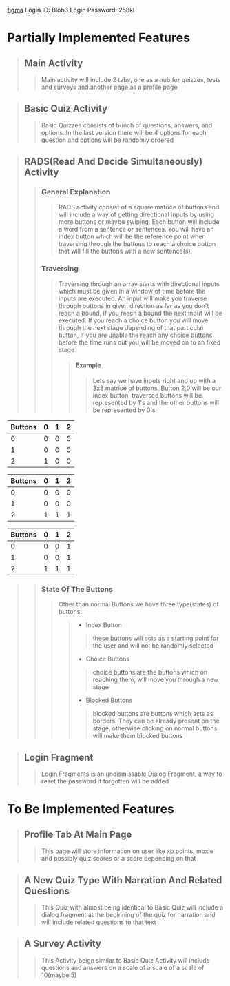 [figma](https://www.figma.com/file/H5t4Wc1Byj0ziRpQoC4Fsb/Untitled?node-id=0%3A1)
Login ID: Blob3
Login Password: 258kl




# Partially Implemented Features

> ## Main Activity
>> Main activity will include 2 tabs, one as a hub for quizzes, tests and surveys and another page as a profile page

>## Basic Quiz Activity
>> Basic Quizzes consists of bunch of questions, answers, and options. In the last version there will be 4 options for each question and options will be randomly ordered

>## RADS(Read And Decide Simultaneously) Activity
>> ### General Explanation
>>> RADS activity consist of a square matrice of buttons and will include a way of getting directional inputs by using more buttons or maybe swiping. Each button will include a word from a sentence or sentences. You will have an index button which will be the reference point when traversing through the buttons to reach a choice button that will fill the buttons with a new sentence(s)
>> ### Traversing
>>> Traversing through an array starts with directional inputs which must be given in a window of time before the inputs are executed. An input will make you traverse through buttons in given direction as far as you don't reach a bound, if you reach a bound the next input will be executed. If you reach a choice button you will move through the next stage depending of that particular button, if you are unable the reach any choice buttons before the time runs out you will be moved on to an fixed stage
>>>> #### Example
>>>>> Lets say we have inputs right and up with a 3x3 matrice of buttons. Button 2,0 will be our index button, traversed buttons will be represented by 1's and the other buttons will be represented by 0's
 
Buttons| 0 | 1 | 2 |
 --- | --- | --- | --- |
 0 | 0 | 0 | 0 | 
 1 | 0 | 0 | 0 | 
 2 | 1 | 0 | 0 | 

 Buttons| 0 | 1 | 2 |
 --- | --- | --- | --- |
 0 | 0 | 0 | 0 | 
 1 | 0 | 0 | 0 | 
 2 | 1 | 1 | 1 | 

 Buttons| 0 | 1 | 2 |
 --- | --- | --- | --- |
 0 | 0 | 0 | 1 | 
 1 | 0 | 0 | 1 | 
 2 | 1 | 1 | 1 | 

>> ### State Of The Buttons
>>> Other than normal Buttons we have three type(states) of buttons:
>>>> * Index Button
>>>>> these buttons will acts as a starting point for the user and will not be randomly selected
>>>> * Choice Buttons
>>>>> choice buttons are the buttons which on reaching them, will move you through a new stage
>>>> * Blocked Buttons
>>>>> blocked buttons are buttons which acts as borders. They can be already present on the stage, otherwise clicking on normal buttons will make them blocked buttons

>## Login Fragment
>> Login Fragments is an undismissable Dialog Fragment, a way to reset the password if forgotten will be added

# To Be Implemented Features


>## Profile Tab At Main Page
>> This page will store information on user like xp points, moxie and possibly quiz scores or a score depending on that

>## A New Quiz Type With Narration And Related Questions
>> This Quiz with almost being identical to Basic Quiz will include a dialog fragment at the beginning of the quiz for narration and will include related questions to that text

>## A Survey Activity
>> This Activity beign similar to Basic Quiz Activity will include questions and answers on a scale of a scale of a scale of 10(maybe 5)

